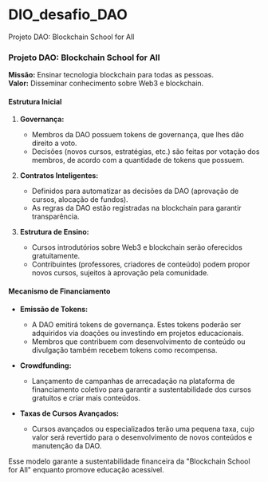 # DIO_desafio_DAO
Projeto DAO: Blockchain School for All

### Projeto DAO: **Blockchain School for All**

**Missão:** Ensinar tecnologia blockchain para todas as pessoas.  
**Valor:** Disseminar conhecimento sobre Web3 e blockchain.

#### Estrutura Inicial

1. **Governança:**
   - Membros da DAO possuem tokens de governança, que lhes dão direito a voto.
   - Decisões (novos cursos, estratégias, etc.) são feitas por votação dos membros, de acordo com a quantidade de tokens que possuem.

2. **Contratos Inteligentes:**
   - Definidos para automatizar as decisões da DAO (aprovação de cursos, alocação de fundos).
   - As regras da DAO estão registradas na blockchain para garantir transparência.

3. **Estrutura de Ensino:**
   - Cursos introdutórios sobre Web3 e blockchain serão oferecidos gratuitamente.
   - Contribuintes (professores, criadores de conteúdo) podem propor novos cursos, sujeitos à aprovação pela comunidade.

#### Mecanismo de Financiamento

- **Emissão de Tokens:**
  - A DAO emitirá tokens de governança. Estes tokens poderão ser adquiridos via doações ou investindo em projetos educacionais.
  - Membros que contribuem com desenvolvimento de conteúdo ou divulgação também recebem tokens como recompensa.
  
- **Crowdfunding:**
  - Lançamento de campanhas de arrecadação na plataforma de financiamento coletivo para garantir a sustentabilidade dos cursos gratuitos e criar mais conteúdos.

- **Taxas de Cursos Avançados:**
  - Cursos avançados ou especializados terão uma pequena taxa, cujo valor será revertido para o desenvolvimento de novos conteúdos e manutenção da DAO.

Esse modelo garante a sustentabilidade financeira da "Blockchain School for All" enquanto promove educação acessível.
